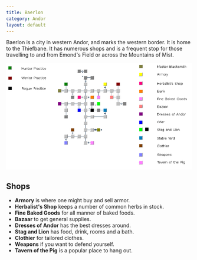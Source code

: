 ```yaml
---
title: Baerlon
category: Andor
layout: default
---
```


Baerlon is a city in western Andor, and marks the western border. It is home
to the Thiefbane. It has numerous shops and is a frequent stop for those travelling
to and from Emond's Field or across the Mountains of Mist.

<div style="text-align: center">
<img src="/assets/baerlon.png" alt="baerlon map">
</div>

## Shops

*  __Armory__ is where one might buy and sell armor.
*  __Herbalist's Shop__ keeps a number of common herbs in stock.
*  __Fine Baked Goods__ for all manner of baked foods.
*  __Bazaar__ to get general supplies.
*  __Dresses of Andor__ has the best dresses around.
*  __Stag and Lion__ has food, drink, rooms and a bath.
*  __Clothier__ for tailored clothes.
*  __Weapons__ if you want to defend yourself.
*  __Tavern of the Pig__ is a popular place to hang out.
